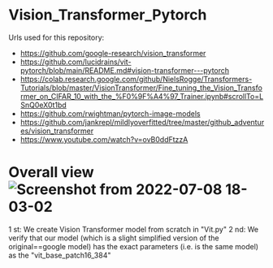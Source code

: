 # Vision_Transformer_Pytorch

Urls used for this repository:
* https://github.com/google-research/vision_transformer
* https://github.com/lucidrains/vit-pytorch/blob/main/README.md#vision-transformer---pytorch
* https://colab.research.google.com/github/NielsRogge/Transformers-Tutorials/blob/master/VisionTransformer/Fine_tuning_the_Vision_Transformer_on_CIFAR_10_with_the_%F0%9F%A4%97_Trainer.ipynb#scrollTo=LSnQ0eX0t1bd
* https://github.com/rwightman/pytorch-image-models
* https://github.com/jankrepl/mildlyoverfitted/tree/master/github_adventures/vision_transformer
* https://www.youtube.com/watch?v=ovB0ddFtzzA



# Overall view![Screenshot from 2022-07-08 18-03-02](https://user-images.githubusercontent.com/65830412/178019085-2bd0ea6f-bccf-4ae9-ba28-38d3ff637d14.png)

1 st: We create Vision Transformer model from scratch in "Vit.py"
2 nd: We verify that our model (which is a slight simplified version of the original==google model) has the exact parameters (i.e. is the same model) as the "vit_base_patch16_384"
